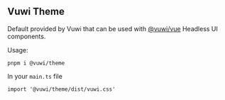 Vuwi Theme
---

Default provided by Vuwi that can be used with [@vuwi/vue](https://github.com/vuwijs/vue) Headless UI components.

Usage:

```
pnpm i @vuwi/theme
```

In your `main.ts` file

```
import '@vuwi/theme/dist/vuwi.css'
```